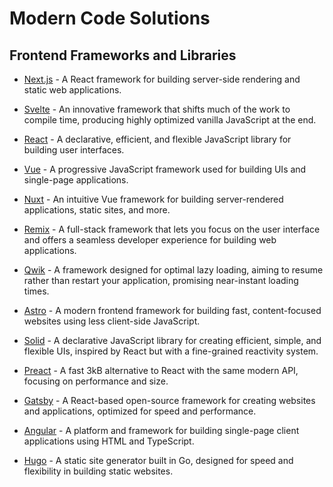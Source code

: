 # Modern Code Solutions

## Frontend Frameworks and Libraries

- [Next.js](https://nextjs.org) - A React framework for building server-side rendering and static web applications.

- [Svelte](https://svelte.dev) - An innovative framework that shifts much of the work to compile time, producing highly optimized vanilla JavaScript at the end.

- [React](https://reactjs.org) - A declarative, efficient, and flexible JavaScript library for building user interfaces.

- [Vue](https://vuejs.org) - A progressive JavaScript framework used for building UIs and single-page applications.

- [Nuxt](https://nuxtjs.org) - An intuitive Vue framework for building server-rendered applications, static sites, and more.

- [Remix](https://remix.run) - A full-stack framework that lets you focus on the user interface and offers a seamless developer experience for building web applications.

- [Qwik](https://qwik.builder.io) - A framework designed for optimal lazy loading, aiming to resume rather than restart your application, promising near-instant loading times.

- [Astro](https://astro.build) - A modern frontend framework for building fast, content-focused websites using less client-side JavaScript.

- [Solid](https://solidjs.com) - A declarative JavaScript library for creating efficient, simple, and flexible UIs, inspired by React but with a fine-grained reactivity system.

- [Preact](https://preactjs.com) - A fast 3kB alternative to React with the same modern API, focusing on performance and size.

- [Gatsby](https://gatsbyjs.com) - A React-based open-source framework for creating websites and applications, optimized for speed and performance.

- [Angular](https://angular.io) - A platform and framework for building single-page client applications using HTML and TypeScript.

- [Hugo](https://gohugo.io) - A static site generator built in Go, designed for speed and flexibility in building static websites.
